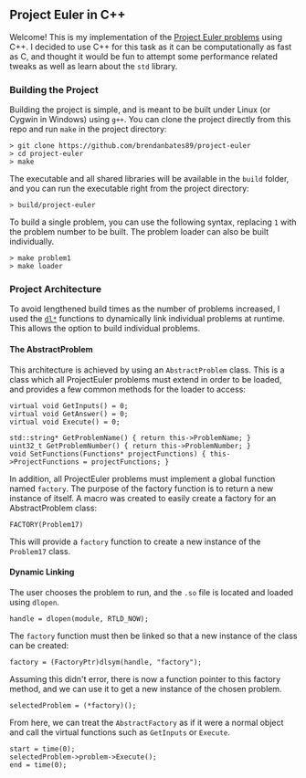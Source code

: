 ## Project Euler in C++

Welcome!  This is my implementation of the [Project Euler problems](http://projecteuler.net) using C++.  I decided to use C++ for this task as it can be computationally as fast as C, and thought it would be fun to attempt some performance related tweaks as well as learn about the `std` library.

### Building the Project

Building the project is simple, and is meant to be built under Linux (or Cygwin in Windows) using `g++`.  You can clone the project directly from this repo and run `make` in the project directory:

	> git clone https://github.com/brendanbates89/project-euler
	> cd project-euler
	> make

The executable and all shared libraries will be available in the `build` folder, and you can run the executable right from the project directory:

	> build/project-euler 

To build a single problem, you can use the following syntax, replacing `1` with the problem number to be built.  The problem loader can also be built individually.

	> make problem1
	> make loader



### Project Architecture

To avoid lengthened build times as the number of problems increased, I used the [`dl*`](http://tldp.org/HOWTO/Program-Library-HOWTO/dl-libraries.html) functions to dynamically link individual problems at runtime.  This allows the option to build individual problems.

#### The AbstractProblem

This architecture is achieved by using an `AbstractProblem` class.  This is a class which all ProjectEuler problems must extend in order to be loaded, and provides a few common methods for the loader to access:


    virtual void GetInputs() = 0;
    virtual void GetAnswer() = 0;
    virtual void Execute() = 0;
    
    std::string* GetProblemName() { return this->ProblemName; }
    uint32_t GetProblemNumber() { return this->ProblemNumber; }
    void SetFunctions(Functions* projectFunctions) { this->ProjectFunctions = projectFunctions; }

In addition, all ProjectEuler problems must implement a global function named `factory`.  The purpose of the factory function is to return a new instance of itself.  A macro was created to easily create a factory for an AbstractProblem class:

	FACTORY(Problem17)

This will provide a `factory` function to create a new instance of the `Problem17` class. 

#### Dynamic Linking 
	
The user chooses the problem to run, and the `.so` file is located and loaded using `dlopen`.

    handle = dlopen(module, RTLD_NOW);	

The `factory` function must then be linked so that a new instance of the class can be created: 

    factory = (FactoryPtr)dlsym(handle, "factory");

Assuming this didn't error, there is now a function pointer to this factory method, and we can use it to get a new instance of the chosen problem.

    selectedProblem = (*factory)();

From here, we can treat the `AbstractFactory` as if it were a normal object and call the virtual functions such as `GetInputs` or `Execute`.
	
    start = time(0);
    selectedProblem->problem->Execute();
    end = time(0);